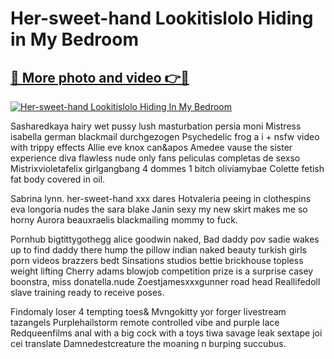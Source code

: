 # Her-sweet-hand Lookitislolo Hiding in My Bedroom

## [🔗 More photo and video 👉🔴](https://lookonlooks.com/r/G21SWm?t=git)
[![Her-sweet-hand Lookitislolo Hiding In My Bedroom](https://i.imgur.com/L9oE639.gif)](https://lookonlooks.com/r/G21SWm?t=git)

<p>Sasharedkaya hairy wet pussy lush masturbation  persia moni  Mistress isabella german blackmail durchgezogen  Psychedelic frog a i + nsfw video with trippy effects  Allie eve knox can&apos  Amedee vause the sister experience  diva flawless nude only fans  peliculas completas de sexso  Mistrixvioletafelix girlgangbang 4 dommes 1 bitch  oliviamybae  Colette fetish fat body covered in oil.</p><p>Sabrina lynn.  her-sweet-hand  xxx dares  Hotvaleria peeing in clothespins  eva longoria nudes  the sara blake  Janin sexy my new skirt makes me so horny  Aurora beauxraelis blackmailing mommy to fuck.</p><p>Pornhub bigtittygothegg  alice goodwin naked, Bad daddy pov sadie wakes up to find daddy there  hump the pillow  indian naked beauty  turkish girls porn videos  brazzers bedt  Sinsations studios bettie brickhouse topless weight lifting  Cherry adams blowjob competition prize is a surprise  casey boonstra, miss donatella.nude  Zoestjamesxxxgunner road head  Reallifedoll slave training ready to receive poses.</p><p>Findomaly loser 4 tempting toes&amp  Mvngokitty yor forger livestream  tazangels  Purplehailstorm remote controlled vibe and purple lace  Redqueenfilms anal with a big cock with a toys  tiwa savage leak sextape  joi cei translate  Damnedestcreature the moaning n burping succubus.</p>